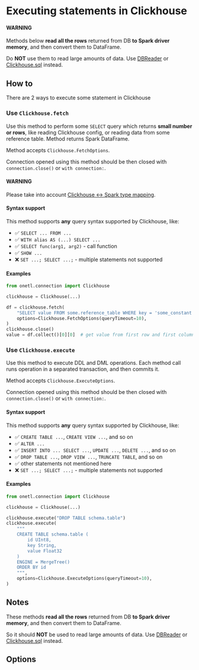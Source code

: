 <a id="clickhouse-execute"></a>

# Executing statements in Clickhouse

#### WARNING
Methods below **read all the rows** returned from DB **to Spark driver memory**, and then convert them to DataFrame.

Do **NOT** use them to read large amounts of data. Use [DBReader](read.md#clickhouse-read) or [Clickhouse.sql](sql.md#clickhouse-sql) instead.

## How to

There are 2 ways to execute some statement in Clickhouse

### Use `Clickhouse.fetch`

Use this method to perform some `SELECT` query which returns **small number or rows**, like reading
Clickhouse config, or reading data from some reference table. Method returns Spark DataFrame.

Method accepts `Clickhouse.FetchOptions`.

Connection opened using this method should be then closed with `connection.close()` or `with connection:`.

#### WARNING
Please take into account [Clickhouse <-> Spark type mapping](types.md#clickhouse-types).

#### Syntax support

This method supports **any** query syntax supported by Clickhouse, like:

* ✅︎ `SELECT ... FROM ...`
* ✅︎ `WITH alias AS (...) SELECT ...`
* ✅︎ `SELECT func(arg1, arg2)` - call function
* ✅︎ `SHOW ...`
* ❌ `SET ...; SELECT ...;` - multiple statements not supported

#### Examples

```python
from onetl.connection import Clickhouse

clickhouse = Clickhouse(...)

df = clickhouse.fetch(
    "SELECT value FROM some.reference_table WHERE key = 'some_constant'",
    options=Clickhouse.FetchOptions(queryTimeout=10),
)
clickhouse.close()
value = df.collect()[0][0]  # get value from first row and first column
```

### Use `Clickhouse.execute`

Use this method to execute DDL and DML operations. Each method call runs operation in a separated transaction, and then commits it.

Method accepts `Clickhouse.ExecuteOptions`.

Connection opened using this method should be then closed with `connection.close()` or `with connection:`.

#### Syntax support

This method supports **any** query syntax supported by Clickhouse, like:

* ✅︎ `CREATE TABLE ...`, `CREATE VIEW ...`, and so on
* ✅︎ `ALTER ...`
* ✅︎ `INSERT INTO ... SELECT ...`, `UPDATE ...`, `DELETE ...`, and so on
* ✅︎ `DROP TABLE ...`, `DROP VIEW ...`, `TRUNCATE TABLE`, and so on
* ✅︎ other statements not mentioned here
* ❌ `SET ...; SELECT ...;` - multiple statements not supported

#### Examples

```python
from onetl.connection import Clickhouse

clickhouse = Clickhouse(...)

clickhouse.execute("DROP TABLE schema.table")
clickhouse.execute(
    """
    CREATE TABLE schema.table (
        id UInt8,
        key String,
        value Float32
    )
    ENGINE = MergeTree()
    ORDER BY id
    """,
    options=Clickhouse.ExecuteOptions(queryTimeout=10),
)
```

## Notes

These methods **read all the rows** returned from DB **to Spark driver memory**, and then convert them to DataFrame.

So it should **NOT** be used to read large amounts of data. Use [DBReader](read.md#clickhouse-read) or [Clickhouse.sql](sql.md#clickhouse-sql) instead.

## Options

